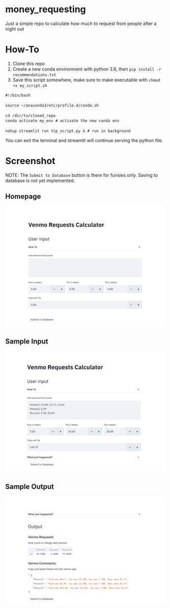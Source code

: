 # money_requesting
Just a simple repo to calculate how much to request from people after a night out

# How-To

1. Clone this repo
2. Create a new conda environment with python 3.6, then `pip install -r recommendations.txt`
3. Save this script somewhere, make sure to make executable with `chmod +x my_script.sh`
```
#!/bin/bash

source ~/anaconda3/etc/profile.d/conda.sh

cd /dir/to/cloned_repo
conda activate my_env # activate the new conda env

nohup streamlit run tip_script.py & # run in background
```

You can exit the terminal and streamlit will continue serving the python file. 

# Screenshot

NOTE: The `Submit to Database` button is there for funsies only. Saving to database is not yet implemented.

## Homepage
![](initial_page.png?raw=true)

## Sample Input
![](sample_input.png?raw=true)

## Sample Output
![](sample_output.png?raw=true)
